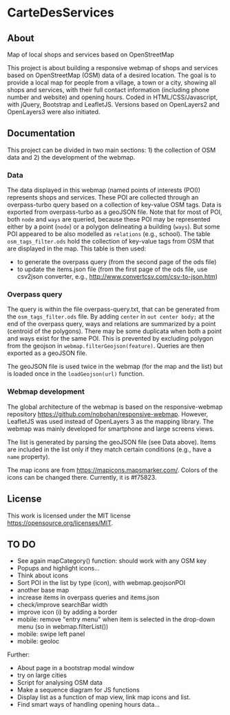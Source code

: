 # CarteDesServices

## About
Map of local shops and services based on OpenStreetMap

This project is about building a responsive webmap of shops and services based on OpenStreetMap (OSM) data of a desired location. The goal is to provide a local map for people from a village, a town or a city, showing all shops and services, with their full contact information (including phone number and website) and opening hours. Coded in HTML/CSS/Javascript, with jQuery, Bootstrap and LeafletJS. Versions based on OpenLayers2 and OpenLayers3 were also initiated. 

## Documentation

This project can be divided in two main sections: 1) the collection of OSM data and 2) the development of the webmap.

### Data

The data displayed in this webmap (named points of interests (POI)) represents shops and services. These POI are collected through an overpass-turbo query based on a collection of key-value OSM tags. Data is exported from overpass-turbo as a geoJSON file. Note that for most of POI, both `node` and `ways` are queried, because these POI may be represented either by a point (`node`) or a polygon delineating a building (`ways`). But some POI appeared to be also modelled as `relations` (e.g., school). The table `osm_tags_filter.ods` hold the collection of key-value tags from OSM that are displayed in the map. This table is then used: 
* to generate the overpass query (from the second page of the ods file)
* to update the items.json file (from the first page of the ods file, use csv2json converter, e.g., http://www.convertcsv.com/csv-to-json.htm)

### Overpass query

The query is within the file overpass-query.txt, that can be generated from the `osm_tags_filter.ods` file. By adding `center` in `out center body;` at the end of the overpass query, ways and relations are summarized by a point (centroid of the polygons). There may be some duplicata when both a point and ways exist for the same POI. This is prevented by excluding polygon from the geojson in `webmap.filterGeojson(feature)`. Queries are then exported as a geoJSON file. 

The geoJSON file is used twice in the webmap (for the map and the list) but is loaded once in the `loadGeojson(url)` function.  

### Webmap development

The global architecture of the webmap is based on the responsive-webmap repository https://github.com/nobohan/responsive-webmap. However, LeafletJS was used instead of OpenLayers 3 as the mapping library. The webmap was mainly developed for smartphone and large screens views.

The list is generated by parsing the geoJSON file (see Data above). Items are included in the list only if they match certain conditions (e.g., have a `name` property). 

The map icons are from https://mapicons.mapsmarker.com/. Colors of the icons can be changed there. Currently, it is #f75823.


## License
This work is licensed under the MIT license https://opensource.org/licenses/MIT.


## TO DO

* See again mapCategory() function: should work with any OSM key
* Popups and highlight icons...
* Think about icons
* Sort POI in the list by type (icon), with webmap.geojsonPOI
* another base map
* increase items in overpass queries and items.json
* check/improve searchBar width
* improve icon (i) by adding a border
* mobile: remove "entry menu" when item is selected in the drop-down menu (so in webmap.filterList())
* mobile: swipe left panel
* mobile: geoloc


Further:

* About page in a bootstrap modal window
* try on large cities
* Script for analysing OSM data
* Make a sequence diagram for JS functions
* Display list as a function of map view, link map icons and list. 
* Find smart ways of handling opening hours data...